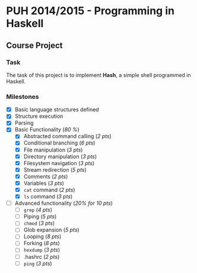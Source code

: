 # PUH 2014/2015 - Programming in Haskell
## Course Project

### Task
The task of this project is to implement **Hash**, a simple shell programmed in Haskell.


### Milestones
- [x] Basic language structures defined
- [x] Structure execution
- [x] Parsing
- [x] Basic Functionality (*80 %*)
    - [x] Abstracted command calling (*2 pts*)
    - [x] Conditional branching (*6 pts*)
    - [x] File manipulation (*3 pts*)
    - [x] Directory manipulation (*3 pts*)
    - [x] Filesystem navigation (*3 pts*)
    - [x] Stream redirection (*5 pts*)
    - [x] Comments (*2 pts*)
    - [x] Variables (*3 pts*)
    - [x] `cat` command (*2 pts*)
    - [x] `ls` command (*3 pts*)
- [ ] Advanced functionality (*20% for 10 pts*)
    - [ ] `grep` (*4 pts*)
    - [ ] Piping (*5 pts*)
    - [ ] `chmod` (*3 pts*)
    - [ ] Glob expansion (*5 pts*)
    - [ ] Looping (*8 pts*)
    - [ ] Forking (*8 pts*)
    - [ ] `hexdump` (*3 pts*)
    - [ ] .hashrc (*2 pts*)
    - [ ] `ping` (*3 pts*)
